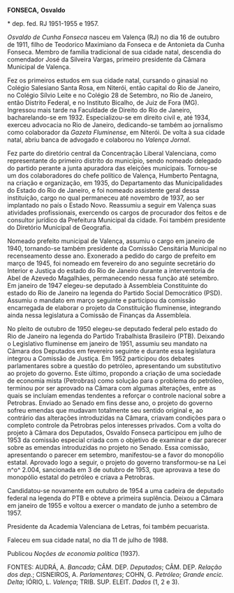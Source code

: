 **FONSECA,** **Osvaldo**

\* dep. fed. RJ 1951-1955 e 1957.

*Osvaldo de Cunha Fonseca* nasceu em Valença (RJ) no dia 16 de outubro
de 1911, filho de Teodorico Maximiano da Fonseca e de Antonieta da Cunha
Fonseca. Membro de família tradicional de sua cidade natal, descendia do
comendador José da Silveira Vargas, primeiro presidente da Câmara
Municipal de Valença.

Fez os primeiros estudos em sua cidade natal, cursando o ginasial no
Colégio Salesiano Santa Rosa, em Niterói, então capital do Rio de
Janeiro, no Colégio Sílvio Leite e no Colégio 28 de Setembro, no Rio de
Janeiro, então Distrito Federal, e no Instituto Bicalho, de Juiz de Fora
(MG). Ingressou mais tarde na Faculdade de Direito do Rio de Janeiro,
bacharelando-se em 1932. Especializou-se em direito civil e, até 1934,
exerceu advocacia no Rio de Janeiro, dedicando-se também ao jornalismo
como colaborador da *Gazeta Fluminense*, em Niterói. De volta à sua
cidade natal, abriu banca de advogado e colaborou no *Valença Jornal*.

Fez parte do diretório central da Concentração Liberal Valenciana, como
representante do primeiro distrito do município, sendo nomeado delegado
do partido perante a junta apuradora das eleições municipais. Tornou-se
um dos colaboradores do chefe político de Valença, Humberto Pentagna, na
criação e organização, em 1935, do Departamento das Municipalidades do
Estado do Rio de Janeiro, e foi nomeado assistente geral dessa
instituição, cargo no qual permaneceu até novembro de 1937, ao ser
implantado no país o Estado Novo. Reassumiu a seguir em Valença suas
atividades profissionais, exercendo os cargos de procurador dos feitos e
de consultor jurídico da Prefeitura Municipal da cidade. Foi também
presidente do Diretório Municipal de Geografia.

Nomeado prefeito municipal de Valença, assumiu o cargo em janeiro de
1940, tornando-se também presidente da Comissão Censitária Municipal no
recenseamento desse ano. Exonerado a pedido do cargo de prefeito em
março de 1945, foi nomeado em fevereiro do ano seguinte secretário do
Interior e Justiça do estado do Rio de Janeiro durante a interventoria
de Abel de Azevedo Magalhães, permanecendo nessa função até setembro. Em
janeiro de 1947 elegeu-se deputado à Assembleia Constituinte do estado
do Rio de Janeiro na legenda do Partido Social Democrático (PSD).
Assumiu o mandato em março seguinte e participou da comissão encarregada
de elaborar o projeto da Constituição fluminense, integrando ainda nessa
legislatura a Comissão de Finanças da Assembleia.

No pleito de outubro de 1950 elegeu-se deputado federal pelo estado do
Rio de Janeiro na legenda do Partido Trabalhista Brasileiro (PTB).
Deixando o Legislativo fluminense em janeiro de 1951, assumiu seu
mandato na Câmara dos Deputados em fevereiro seguinte e durante essa
legislatura integrou a Comissão de Justiça. Em 1952 participou dos
debates parlamentares sobre a questão do petróleo, apresentando um
substitutivo ao projeto do governo. Este último, propondo a criação de
uma sociedade de economia mista (Petrobras) como solução para o problema
do petróleo, terminou por ser aprovado na Câmara com algumas alterações,
entre as quais se incluíam emendas tendentes a reforçar o controle
nacional sobre a Petrobras. Enviado ao Senado em fins desse ano, o
projeto do governo sofreu emendas que mudavam totalmente seu sentido
original e, ao contrário das alterações introduzidas na Câmara, criavam
condições para o completo controle da Petrobras pelos interesses
privados. Com a volta do projeto à Câmara dos Deputados, Osvaldo Fonseca
participou em julho de 1953 da comissão especial criada com o objetivo
de examinar e dar parecer sobre as emendas introduzidas no projeto no
Senado. Essa comissão, apresentando o parecer em setembro, manifestou-se
a favor do monopólio estatal. Aprovado logo a seguir, o projeto do
governo transformou-se na Lei n^o^ 2.004, sancionada em 3 de outubro de
1953, que aprovava a tese do monopólio estatal do petróleo e criava a
Petrobras.

Candidatou-se novamente em outubro de 1954 a uma cadeira de deputado
federal na legenda do PTB e obteve a primeira suplência. Deixou a Câmara
em janeiro de 1955 e voltou a exercer o mandato de junho a setembro de
1957.

Presidente da Academia Valenciana de Letras, foi também pecuarista.

Faleceu em sua cidade natal, no dia 11 de julho de 1988.

Publicou *Noções de economia política* (1937).

FONTES: AUDRÁ, A. *Bancada*; CÂM. DEP. *Deputados*; CÂM. DEP. *Relação
dos dep.*; CISNEIROS, A. *Parlamentares*; COHN, G. *Petróleo*; *Grande
encic. Delta*; IÓRIO, L. *Valença*; TRIB. SUP. ELEIT. *Dados* (1, 2 e
3).
